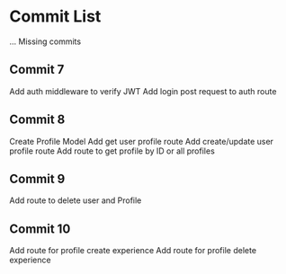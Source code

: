 # Commit List

... Missing commits

## Commit 7

Add auth middleware to verify JWT
Add login post request to auth route

## Commit 8

Create Profile Model
Add get user profile route
Add create/update user profile route
Add route to get profile by ID or all profiles

## Commit 9

Add route to delete user and Profile

## Commit 10

Add route for profile create experience
Add route for profile delete experience
